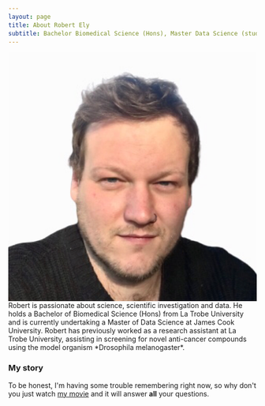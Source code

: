 ```yaml
---
layout: page
title: About Robert Ely
subtitle: Bachelor Biomedical Science (Hons), Master Data Science (student)
---
```



<img src="https://raw.githubusercontent.com/kiffybobb/kiffybobb.github.io/master/assets/img/meface.png" align="left">
Robert is passionate about science, scientific investigation and data. He holds a Bachelor of Biomedical Science (Hons) from La Trobe University and is currently undertaking a Master of Data Science at James Cook University. Robert has previously worked as a research assistant at La Trobe University, assisting in screening for novel anti-cancer compounds using the model organism *Drosophila melanogaster*.

### My story

To be honest, I'm having some trouble remembering right now, so why don't you just watch [my movie](https://en.wikipedia.org/wiki/The_Princess_Bride_%28film%29) and it will answer **all** your questions.
